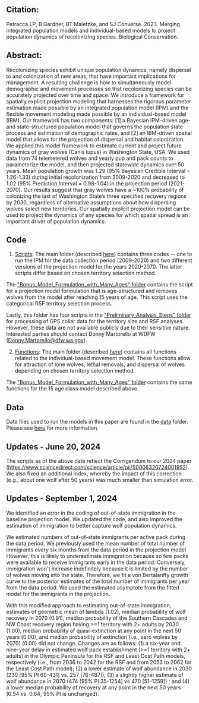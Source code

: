 ## Citation:
Petracca LP, B Gardner, BT Maletzke, and SJ Converse. 2023. Merging integrated population models and individual-based models to project population dynamics of recolonizing species. Biological Conservation.

## Abstract:
Recolonizing species exhibit unique population dynamics, namely dispersal to and colonization of new areas, that have important implications for management. A resulting challenge is how to simultaneously model demographic and movement processes so that recolonizing species can be accurately projected over time and space. We introduce a framework for spatially explicit projection modeling that harnesses the rigorous parameter estimation made possible by an integrated population model (IPM) and the flexible movement modeling made possible by an individual-based model (IBM). Our framework has two components: [1] a Bayesian IPM-driven age- and state-structured population model that governs the population state process and estimation of demographic rates, and [2] an IBM-driven spatial model that allows for the projection of dispersal and habitat colonization. We applied this model framework to estimate current and project future dynamics of gray wolves (Canis lupus) in Washington State, USA. We used data from 74 telemetered wolves and yearly pup and pack counts to parameterize the model, and then projected statewide dynamics over 50 years. Mean population growth was 1.29 (95% Bayesian Credible Interval = 1.26-1.33) during initial recolonization from 2009-2020 and decreased to 1.02 (95% Prediction Interval = 0.98-1.04) in the projection period (2021-2070). Our results suggest that gray wolves have a ~100% probability of colonizing the last of Washington State’s three specified recovery regions by 2030, regardless of alternative assumptions about how dispersing wolves select new territories. Our spatially explicit projection model can be used to project the dynamics of any species for which spatial spread is an important driver of population dynamics.

## Code 
1) [Scripts](./scripts/): The main folder (described [here](./scripts/a_DESCRIPTION.txt)) contains three codes -- one to run the IPM for the data collection period (2009-2020) and two different versions of the projection model for the years 2020-2070. The latter scripts differ based on chosen territory selection method. 

The ["Bonus_Model_Formulation_with_Many_Ages" folder](./scripts/Bonus_Model_Formulation_with_Many_Ages) contains the script for a projection model formulation that is age-structured and removes wolves from the model after reaching 15 years of age. This script uses the categorical RSF territory selection process.

Lastly, this folder has four scripts in the ["Preliminary_Analysis_Steps" folder](./scripts/Preliminary_Analysis_Steps) for processing of GPS collar data for the territory size and RSF analyses. However, these data are not available publicly due to their sensitive nature. Interested parties should contact Donny Martorello at WDFW (Donny.Martorello@dfw.wa.gov).

2) [Functions](./functions/): The main folder (described [here](./functions/a_DESCRIPTION.txt)) contains all functions related to the individual-based movement model. These functions allow for attraction of lone wolves, lethal removals, and dispersal of wolves depending on chosen territory selection method. 

The ["Bonus_Model_Formulation_with_Many_Ages" folder](./functions/Bonus_Model_Formulation_with_Many_Ages) contains the same functions for the 15 age class model described above.

## Data
Data files used to run the models in this paper are found in the [data](./data) folder. Please see [here](./data/a_DESCRIPTION.txt) for more information.

## Updates - June 20, 2024
The scripts as of the above date reflect the Corrigendum to our 2024 paper (https://www.sciencedirect.com/science/article/pii/S0006320724001952). We also fixed an additional index, whereby the impact of this correction (e.g., about one wolf after 50 years) was much smaller than simulation error. 

## Updates - September 1, 2024 
We identified an error in the coding of out-of-state immigration in the baseline projection model. We updated the code, and also improved the estimation of immigration to better capture wolf population dynamics.  

We estimated numbers of out-of-state immigrants per active pack during the data period. We previously used the mean number of total number of immigrants every six months from the data period in the projection model. However, this is likely to underestimate immigration because so few packs were available to receive immigrants early in the data period. Conversely, immigration won't increase indefinitely because it is limited by the number of wolves moving into the state. Therefore, we fit a von Bertalanffy growth curve to the posterior estimates of the total number of immigrants per year from the data period. We used the estimated asymptote from the fitted model for the immigrants in the projection. 

With this modified approach to estimating out-of-state immigration, estimates of geometric mean of lambda (1.02), median probability of wolf recovery in 2070 (0.91), median probability of the Southern Cascades and NW Coast recovery region having >=1 territory with 2+ adults by 2030 (1.00), median probability of quasi-extinction at any point in the next 50 years (0.00), and median probability of extinction (i.e., zero wolves by 2070) (0.00) did not change. Changes are as follows: (1) a six-year and nine-year delay in estimated wolf pack establishment (>=1 territory with 2+ adults) in the Olympic Peninsula for the RSF and Least Cost Path models, respectively (i.e., from 2036 to 2042 for the RSF and from 2053 to 2062 for the Least Cost Path model); (2) a lower estimate of wolf abundance in 2030 (230 [95% PI 60-431] vs. 257 [76-487]); (3) a slightly higher estimate of wolf abundance in 2070 (474 [95% PI 35-1254] vs 470 [51-1259]) ; and (4) a lower median probability of recovery at any point in the next 50 years (0.54 vs. 0.64; 95% PI is unchanged). 
